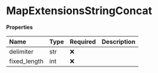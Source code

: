 # MapExtensionsStringConcat

**Properties**

| Name         | Type | Required | Description |
| :----------- | :--- | :------- | :---------- |
| delimiter    | str  | ❌       |             |
| fixed_length | int  | ❌       |             |

